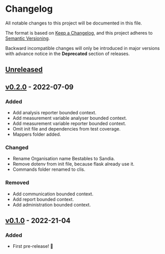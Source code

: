 # Changelog

All notable changes to this project will be documented in this file.

The format is based on [Keep a Changelog](https://keepachangelog.com/en/1.0.0/),
and this project adheres to [Semantic Versioning](https://semver.org/spec/v2.0.0.html).

Backward incompatible changes will only be introduced in major versions with advance notice in the **Deprecated** section of releases.

## [Unreleased]

## [v0.2.0] - 2022-07-09

### Added

- Add analysis reporter bounded context.
- Add measurement variable analyser bounded context.
- Add measurement variable reporter bounded context.
- Omit init file and dependencies from test coverage.
- Mappers folder added.

### Changed

- Rename Organisation name Bestables to Sandia.
- Remove dotenv from init file, because flask already use it.
- Commands folder renamed to clis.

### Removed

- Add communication bounded context.
- Add report bounded context.
- Add administration bounded context.

## [v0.1.0] - 2022-21-04

### Added

- First pre-release! 🎉

[unreleased]: https://github.com/bestables/measurement-variable-reporter/compare/v0.2.0...HEAD
[v0.2.0]: https://github.com/bestables/measurement-variable-reporter/releases/tag/v0.2.0
[v0.1.0]: https://github.com/bestables/measurement-variable-reporter/releases/tag/v0.1.0
